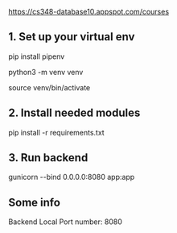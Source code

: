 https://cs348-database10.appspot.com/courses


## 1. Set up your virtual env
pip install pipenv

python3 -m venv venv

source venv/bin/activate

## 2. Install needed modules
pip install -r requirements.txt

## 3. Run backend
gunicorn --bind 0.0.0.0:8080 app:app

## Some info
Backend Local Port number: 8080